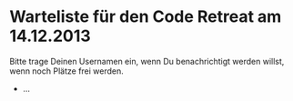 # Warteliste für den Code Retreat am 14.12.2013

Bitte trage Deinen Usernamen ein, wenn Du benachrichtigt werden willst, wenn noch Plätze frei werden.

* ...